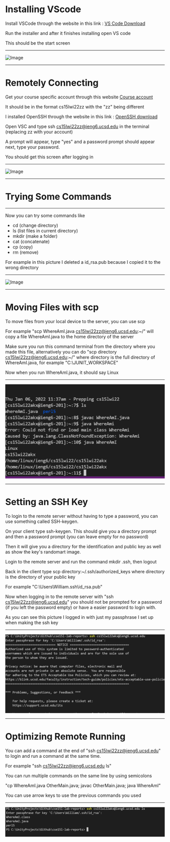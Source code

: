 # Installing VScode

Install VSCode through the website in this link : 
[VS Code Download](https://code.visualstudio.com/) 

Run the installer and after it finishes installing open VS code

This should be the start screen

---

![Image](/cse15l-lab-reports/blob/report1Images/1.png)

---
# Remotely Connecting

Get your course specific account through this website
[Course account](https://sdacs.ucsd.edu/~icc/index.php)

It should be in the format cs15lwi22zz with the "zz" being different

I installed OpenSSH through the website in this link : 
[OpenSSH download](https://code.visualstudio.com/) 

Open VSC and type ssh cs15lwi22zz@ieng6.ucsd.edu in the terminal (replacing zz with your account)

A prompt will appear, type "yes" and a password prompt should appear next, type your password.

You should get this screen after logging in

---

![Image](/cse15l-lab-reports/blob/report1Images/2.png)

---

# Trying Some Commands

---

Now you can try some commands like

* cd (change directory)
* ls (list files in current directory)
* mkdir (make a folder)
* cat (concatenate)
* cp (copy)
* rm (remove)

For example in this picture I deleted a id_rsa.pub because I copied it to the wrong directory

---

![Image](/cse15l-lab-reports/blob/report1Images/3.png)

---

# Moving Files with scp
To move files from your local device to the server, you can use scp

For example "scp WhereAmI.java cs15lwi22zz@ieng6.ucsd.edu:~/" will copy a file WhereAmI.java to the home directory of the server

Make sure you run this command terminal from the directory where you made this file, alternatively you can do "scp directory cs15lwi22zz@ieng6.ucsd.edu:~/" where directory is the full directory of WhereAmI.java, for example "C:\JUNIT_WORKSPACE"

Now when you run WhereAmI.java, it should say Linux

---

![Image](4.png)

---

# Setting an SSH Key
To login to the remote server without having to type a password, you can use something called SSH-keygen. 

On your client type ssh-keygen. This should give you a directory prompt and then a password prompt (you can leave empty for no password)

Then it will give you a directory for the identification and public key as well as show the key's randomart image.

Login to the remote server and run the command mkdir .ssh, then logout

Back in the client type scp directory:~/.ssh/authorized_keys
where directory is the directory of your public key

For example "C:\Users\William\.ssh\id_rsa.pub"

Now when logging in to the remote server with "ssh cs15lwi22zz@ieng6.ucsd.edu" you should not be prompted for a password (if you left the password empty) or have a easier password to login with.

As you can see this picture I logged in with just my passphrase I set up when making the ssh key

---

![Image](5.png)

---

# Optimizing Remote Running

You can add a command at the end of "ssh cs15lwi22zz@ieng6.ucsd.edu" to login and run a command at the same time.

For example "ssh cs15lwi22zz@ieng6.ucsd.edu ls"

You can run multiple commands on the same line by using semicolons

 "cp WhereAmI.java OtherMain.java; javac OtherMain.java; java WhereAmI"

 You can use arrow keys to use the previous commands you used

---
 ![Image](6.png)